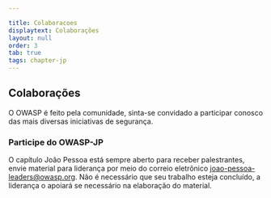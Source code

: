 ```yaml
---

title: Colaboracoes
displaytext: Colaborações
layout: null
order: 3
tab: true
tags: chapter-jp
---
```


## Colaborações

O OWASP é feito pela comunidade, sinta-se convidado a participar conosco das mais diversas iniciativas de segurança.

### Participe do OWASP-JP

O capítulo João Pessoa está sempre aberto para receber palestrantes, envie material para liderança por meio do correio eletrônico <joao-pessoa-leaders@owasp.org>. Não é necessário que seu trabalho esteja concluído, a liderança o apoiará se necessário na elaboração do material.
